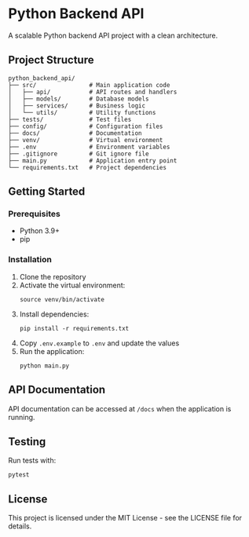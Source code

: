 # Python Backend API

A scalable Python backend API project with a clean architecture.

## Project Structure

```
python_backend_api/
├── src/               # Main application code
│   ├── api/           # API routes and handlers
│   ├── models/        # Database models
│   ├── services/      # Business logic
│   └── utils/         # Utility functions
├── tests/             # Test files
├── config/            # Configuration files
├── docs/              # Documentation
├── venv/              # Virtual environment
├── .env               # Environment variables
├── .gitignore         # Git ignore file
├── main.py            # Application entry point
└── requirements.txt   # Project dependencies
```

## Getting Started

### Prerequisites

- Python 3.9+
- pip

### Installation

1. Clone the repository
2. Activate the virtual environment:
   ```
   source venv/bin/activate
   ```
3. Install dependencies:
   ```
   pip install -r requirements.txt
   ```
4. Copy `.env.example` to `.env` and update the values
5. Run the application:
   ```
   python main.py
   ```

## API Documentation

API documentation can be accessed at `/docs` when the application is running.

## Testing

Run tests with:
```
pytest
```

## License

This project is licensed under the MIT License - see the LICENSE file for details.


